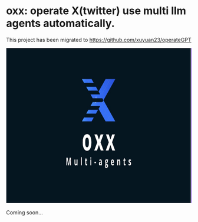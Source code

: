 # oxx: operate X(twitter) use multi llm agents automatically.

This project has been migrated to https://github.com/xuyuan23/operateGPT

<p align="left">
  <img src="./assets/oxx_logo.jpg" width="100%", height="420px" />
</p>


Coming soon...
